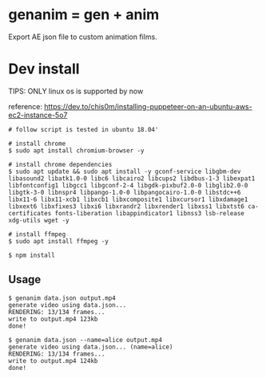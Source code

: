 # genanim = gen + anim

Export AE json file to custom animation films.

# Dev install
TIPS: ONLY linux os is supported by now

reference: https://dev.to/chis0m/installing-puppeteer-on-an-ubuntu-aws-ec2-instance-5o7

```shell
# follow script is tested in ubuntu 18.04'

# install chrome
$ sudo apt install chromium-browser -y

# install chrome dependencies
$ sudo apt update && sudo apt install -y gconf-service libgbm-dev libasound2 libatk1.0-0 libc6 libcairo2 libcups2 libdbus-1-3 libexpat1 libfontconfig1 libgcc1 libgconf-2-4 libgdk-pixbuf2.0-0 libglib2.0-0 libgtk-3-0 libnspr4 libpango-1.0-0 libpangocairo-1.0-0 libstdc++6 libx11-6 libx11-xcb1 libxcb1 libxcomposite1 libxcursor1 libxdamage1 libxext6 libxfixes3 libxi6 libxrandr2 libxrender1 libxss1 libxtst6 ca-certificates fonts-liberation libappindicator1 libnss3 lsb-release xdg-utils wget -y

# install ffmpeg
$ sudo apt install ffmpeg -y

$ npm install
```

## Usage

```shell
$ genanim data.json output.mp4
generate video using data.json...
RENDERING: 13/134 frames...
write to output.mp4 123kb
done!

$ genanim data.json --name=alice output.mp4
generate video using data.json... (name=alice)
RENDERING: 13/134 frames...
write to output.mp4 124kb
done!
```
